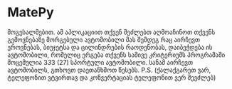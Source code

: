 # MatePy
მოგესალმებით. ამ აპლიკაციით თქვენ შეძლებთ აღმოაჩინოთ თქვენს გემოვნებაზე მორგებული ავტომობილი
მას შემდეგ რაც აირჩევთ ეროვნებას, ბიუჯეტსა და ცილინდრების რაოდენობას, დაიბეჭდება ის ავტომობილი, რომელიც ერგება თქვენს სამივე კრიტერიუმს
პროგრამაში მოცემულია 3*3*3 (27) სპორტული ავტომობილი. სანამ აირჩევთ ავტომობილს, გთხოვთ დაეთანხმოთ წესებს.
P.S. (ქალაქგარეთ ვარ, ტელეფონით ვტვირთავ და კონვერტაციას ტელეფონით ვერ შევძლებ)
